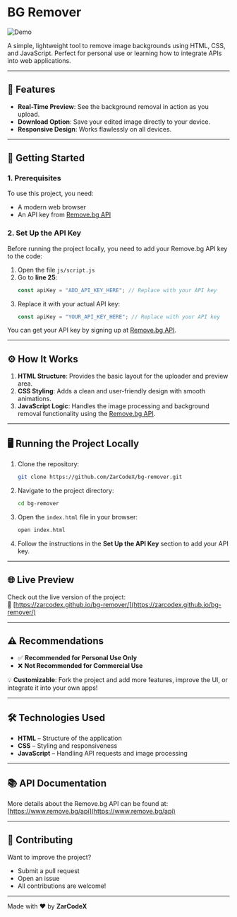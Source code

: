 # BG Remover  
![Demo](https://static.remove.bg/remove-bg-web/9ccf4df7f622ea6e4c183e71a96ca8fe144ac720/assets/api_thumb-450fd4fc2befdf499fa4c560f8f74aa2d6356013de373e8267f6b0bc7a5768ff.png)  

A simple, lightweight tool to remove image backgrounds using HTML, CSS, and JavaScript. Perfect for personal use or learning how to integrate APIs into web applications.

---

## 🚀 Features
- **Real-Time Preview**: See the background removal in action as you upload.
- **Download Option**: Save your edited image directly to your device.
- **Responsive Design**: Works flawlessly on all devices.

---

## 🧰 Getting Started

### 1. Prerequisites
To use this project, you need:
- A modern web browser
- An API key from [Remove.bg API](https://www.remove.bg/api)

### 2. Set Up the API Key
Before running the project locally, you need to add your Remove.bg API key to the code:

1. Open the file `js/script.js`  
2. Go to **line 25**:
   ```javascript
   const apiKey = "ADD_API_KEY_HERE"; // Replace with your API key
   ```
3. Replace it with your actual API key:
   ```javascript
   const apiKey = "YOUR_API_KEY_HERE"; // Replace with your API key
   ```

You can get your API key by signing up at [Remove.bg API](https://www.remove.bg/api).

---

## ⚙️ How It Works
1. **HTML Structure**: Provides the basic layout for the uploader and preview area.  
2. **CSS Styling**: Adds a clean and user-friendly design with smooth animations.  
3. **JavaScript Logic**: Handles the image processing and background removal functionality using the [Remove.bg API](https://www.remove.bg/api).

---

## 🖥️ Running the Project Locally
1. Clone the repository:
   ```bash
   git clone https://github.com/ZarCodeX/bg-remover.git
   ```
2. Navigate to the project directory:
   ```bash
   cd bg-remover
   ```
3. Open the `index.html` file in your browser:
   ```bash
   open index.html
   ```
4. Follow the instructions in the **Set Up the API Key** section to add your API key.

---

## 🌐 Live Preview
Check out the live version of the project:  
🔗 [https://zarcodex.github.io/bg-remover/](https://zarcodex.github.io/bg-remover/)

---

## ⚠️ Recommendations
- ✅ **Recommended for Personal Use Only**
- ❌ **Not Recommended for Commercial Use**

💡 **Customizable**: Fork the project and add more features, improve the UI, or integrate it into your own apps!

---

## 🛠 Technologies Used
- **HTML** – Structure of the application  
- **CSS** – Styling and responsiveness  
- **JavaScript** – Handling API requests and image processing

---

## 📚 API Documentation
More details about the Remove.bg API can be found at:  
[https://www.remove.bg/api](https://www.remove.bg/api)

---

## 🤝 Contributing
Want to improve the project?  
- Submit a pull request  
- Open an issue  
- All contributions are welcome!

---

Made with ❤️ by **ZarCodeX**  
